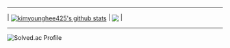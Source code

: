 </div>

<hr>
  
<div>

| <a href="https://github.com/kimyounghee425/github-readme-stats"><img align="center" src="https://github-readme-stats.vercel.app/api?username=kimyounghee425&count_private=true&theme=tokyonight&show_icons=true&include_all_commits=true&hide_border=true" alt="kimyounghee425's github stats" /></a> | <a href="https://github.com/kimyounghee425/github-readme-stats"><img align="center" src="https://github-readme-stats.vercel.app/api/top-langs/?username=kimyounghee425&theme=tokyonight&show_icons=true&exclude_repo=Deepfakes-detection" /></a> |


<hr>

</div>
  <img src="http://mazassumnida.wtf/api/v2/generate_badge?boj=doctorsean" alt="Solved.ac Profile" />


